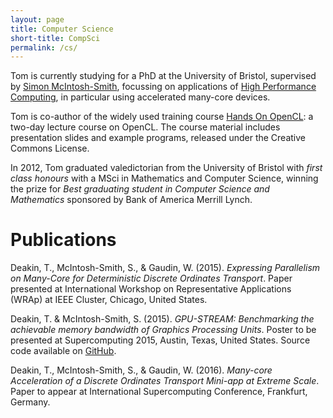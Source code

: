 ```yaml
---
layout: page
title: Computer Science
short-title: CompSci
permalink: /cs/
---
```


Tom is currently studying for a PhD at the University of Bristol, supervised by [Simon McIntosh-Smith](http://www.cs.bris.ac.uk/~simonm/), focussing on applications of [High Performance Computing](http://uob-hpc.github.io), in particular using accelerated many-core devices.

Tom is co-author of the widely used training course [Hands On OpenCL](http://handsonopencl.github.io): a two-day lecture course on OpenCL. The course material includes presentation slides and example programs, released under the Creative Commons License.

In 2012, Tom graduated valedictorian from the University of Bristol with *first class honours* with a MSci in Mathematics and Computer Science, winning the prize for *Best graduating student in Computer Science and Mathematics* sponsored by Bank of America Merrill Lynch.

# Publications

Deakin, T., McIntosh-Smith, S., & Gaudin, W. (2015).
*Expressing Parallelism on Many-Core for Deterministic Discrete Ordinates Transport*. Paper presented at International Workshop on Representative Applications (WRAp) at IEEE Cluster, Chicago, United States.

Deakin, T. & McIntosh-Smith, S. (2015). *GPU-STREAM: Benchmarking the achievable memory bandwidth of Graphics Processing Units*. Poster to be presented at Supercomputing 2015, Austin, Texas, United States. Source code available on [GitHub](http://github.com/uob-hpc/gpu-stream/).

Deakin, T., McIntosh-Smith, S., & Gaudin, W. (2016).
*Many-core Acceleration of a Discrete Ordinates Transport Mini-app at Extreme Scale*. Paper to appear at International Supercomputing Conference, Frankfurt, Germany.

